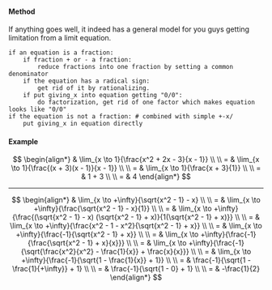 #### Method
If anything goes well, it indeed has a general model for you guys getting limitation from a limit equation.

```
if an equation is a fraction:
    if fraction + or - a fraction:
        reduce fractions into one fraction by setting a common denominator
    if the equation has a radical sign:
        get rid of it by rationalizing.
    if put giving_x into equation getting "0/0":
        do factorization, get rid of one factor which makes equation looks like "0/0"
if the equation is not a fraction: # combined with simple +-x/
    put giving_x in equation directly
```

#### Example
$$
\begin{align*}
& \lim_{x \to 1}{\frac{x^2 + 2x - 3}{x - 1}}
\\ \\
= & \lim_{x \to 1}{\frac{(x + 3)(x - 1)}{x - 1}}
\\ \\
= & \lim_{x \to 1}{\frac{x + 3}{1}}
\\ \\
= & 1 + 3
\\ \\
= & 4
\end{align*}
$$
___

$$
\begin{align*}
& \lim_{x \to +\infty}{\sqrt{x^2 - 1} - x}
\\ \\
= & \lim_{x \to +\infty}{\frac{\sqrt{x^2 - 1} - x}{1}}
\\ \\
= & \lim_{x \to +\infty}{\frac{(\sqrt{x^2 - 1} - x) (\sqrt{x^2 - 1} + x)}{1(\sqrt{x^2 - 1} + x)}}
\\ \\
= & \lim_{x \to +\infty}{\frac{x^2 - 1 - x^2}{\sqrt{x^2 - 1} + x}}
\\ \\
= & \lim_{x \to +\infty}{\frac{-1}{\sqrt{x^2 - 1} + x}}
\\ \\
= & \lim_{x \to +\infty}{\frac{-1}{\frac{\sqrt{x^2 - 1} + x}{x}}}
\\ \\
= & \lim_{x \to +\infty}{\frac{-1}{\sqrt{\frac{x^2}{x^2} - \frac{1}{x}} + \frac{x}{x}}}
\\ \\
= & \lim_{x \to +\infty}{\frac{-1}{\sqrt{1 - \frac{1}{x}} + 1}}
\\ \\
= & \frac{-1}{\sqrt{1 - \frac{1}{+\infty}} + 1}
\\ \\
= & \frac{-1}{\sqrt{1 - 0} + 1}
\\ \\
= & -\frac{1}{2}
\end{align*}
$$